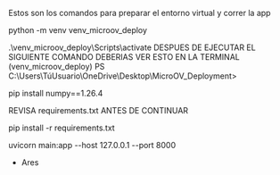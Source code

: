 Estos son los comandos para preparar el entorno virtual y correr la app

python -m venv venv_microov_deploy 

.\venv_microov_deploy\Scripts\activate
DESPUES DE EJECUTAR EL SIGUIENTE COMANDO DEBERIAS VER ESTO EN LA TERMINAL
(venv_microov_deploy) PS C:\Users\TúUsuario\OneDrive\Desktop\MicroOV_Deployment>

pip install numpy==1.26.4

REVISA requirements.txt ANTES DE CONTINUAR

pip install -r requirements.txt

uvicorn main:app --host 127.0.0.1 --port 8000

- Ares